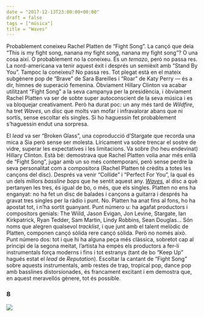 ```yaml
---
date = "2017-12-13T23:00:00+00:00"
draft = false
tags = ["música"]
title = "Waves"
---
```

Probablement coneixeu Rachel Platten de “Fight Song”. La cançó que deia “This is my fight song, nanana my fight song, nanana my fight song”? O una cosa així. O probablement no la coneixeu. És un *temazo*, però no passa res. La nord-americana va tenir aquest èxit i després un semièxit amb “Stand By You”. Tampoc la coneixeu? No passa res. Tot plegat està en el mateix subgènere pop de “Brave” de Sara Bareilles i “Roar” de Katy Perry — és a dir, himnes de superació femenina. Òbviament Hillary Clinton va acabar utilitzant “Fight Song” a la seva campanya per la presidència, i òbviament Rachel Platten va ser de sobte super autoconscient de la seva música i es va bloquejar creativament. Però ha durat poc: un any més tard de *Wildfire*, ha tret *Waves*, un disc que molts van mofar i infravalorar abans que ni sortís, sense escoltar els singles. Si ho haguessin fet probablement s’haguessin endut una sorpresa.<!-- more -->

El *lead* va ser “Broken Glass”, una coproducció d’Stargate que recorda una mica a Sia però sense ser molesta. Líricament va sobre trencar el sostre de vidre, superar les expectatives i les limitacions. Va sobre (ho heu endevinat) Hillary Clinton. Està bé: demostrava que Rachel Platten volia anar més enllà de “Fight Song”, jugar amb un so més contemporani, però sense perdre la seva personalitat com a compositora (Rachel Platten té crèdits a totes les cançons del disc). Després va venir “Collide” i “Perfect For You”, la qual és un dels millors *bassline bops* que he sentit aquest any. [*Waves*](https://open.spotify.com/album/1mH4ntQRUk1akxx6WNST8q), al disc a què pertanyen les tres, és igual de bo, o més, que els singles. Platten no ens ha enganyat: no ha fet un disc de balades i cançons a guitarra i després ha gravat tres singles per la ràdio i punt. No. Platten ha anat fins al fons, ho ha apostat tot, i n’ha sortit guanyant. Punt número u: ha agafat productors i compositors genials: The Wiild, Jason Evigan, Jon Levine, Stargate, Ian Kirkpatrick, Ryan Tedder, Sam Martin, Lindy Robbins, Sean Douglas… Són noms que alegren qualsevol *tracklist*, i que junt amb el talent melòdic de Platten, componen cançó sòlida rere cançó sòlida. Però no només això. Punt número dos: tot i que hi ha alguna peça més clàssica, sobretot cap al principi de la segona meitat, l’artista ha empès els productors a fer-li instrumentals força moderns i fins i tot estranys (tant de bo “Keep Up” hagués estat el *lead* de *Reputation*). Escoltar la cantant de “Fight Song” sobre aquests instrumentals, amb restes de trap, tropical pop, dance pop amb basslines distorsionades, és francament excitant i em demostra que, en aquest meravellós gènere, tot és possible. 

### 8

<img id="splashFade" src="https://78.media.tumblr.com/afd61175a110f0d6d96060e3391055d8/tumblr_p11puktb0S1u00ofno1_1280.jpg">